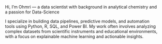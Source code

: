 Hi, I’m Ohmri — a data scientist with background in analytical chemistry and a passion for Data-Science

I specialize in building data pipelines, predictive models, and automation tools using Python, R, SQL, and Power BI. My work often involves analyzing complex datasets from scientific instruments and educational environments, with a focus on explainable machine learning and actionable insights.
